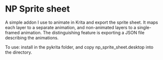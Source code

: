 # NP Sprite sheet
A simple addon I use to animate in Krita and export the sprite sheet. It maps each layer to a separate animation, and non-animated layers to a single-framed animation.
The distinguishing feature is exporting a JSON file describing the animations.

To use: install in the pykrita folder, and copy np_sprite_sheet.desktop into the directory.